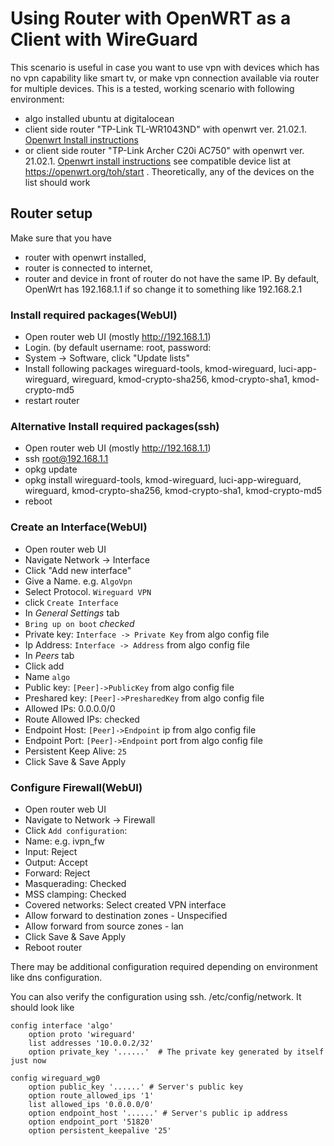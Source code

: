 # Using Router with OpenWRT as a Client with WireGuard
This scenario is useful in case you want to use vpn with devices which has no vpn capability like smart tv, or make vpn connection available via router for multiple devices.
This is a tested, working scenario with following environment: 

- algo installed ubuntu at digitalocean
- client side router "TP-Link TL-WR1043ND" with openwrt ver. 21.02.1. [Openwrt Install instructions](https://openwrt.org/toh/tp-link/tl-wr1043nd)
- or client side router "TP-Link Archer C20i AC750" with openwrt ver. 21.02.1. [Openwrt install instructions](https://openwrt.org/toh/tp-link/archer_c20i)
see compatible device list at https://openwrt.org/toh/start . Theoretically, any of the devices on the list should work



## Router setup
Make sure that you have 
- router with openwrt installed, 
- router is connected to internet, 
- router and device in front of router do not have the same IP. By default, OpenWrt has 192.168.1.1 if so change it to something like 192.168.2.1 
### Install required packages(WebUI)
- Open router web UI (mostly http://192.168.1.1)
- Login. (by default username: root, password:<empty>
- System -> Software, click "Update lists"
- Install following packages wireguard-tools, kmod-wireguard, luci-app-wireguard, wireguard, kmod-crypto-sha256, kmod-crypto-sha1, kmod-crypto-md5
- restart router

### Alternative Install required packages(ssh)
- Open router web UI (mostly http://192.168.1.1)
- ssh root@192.168.1.1
- opkg update
- opkg install wireguard-tools, kmod-wireguard, luci-app-wireguard, wireguard, kmod-crypto-sha256, kmod-crypto-sha1, kmod-crypto-md5
- reboot

### Create an Interface(WebUI)
- Open router web UI 
- Navigate Network -> Interface
- Click "Add new interface"
- Give a Name. e.g. `AlgoVpn`
- Select Protocol. `Wireguard VPN` 
- click `Create Interface`
- In *General Settings* tab
- `Bring up on boot` *checked*
- Private key: `Interface -> Private Key` from algo config file
- Ip Address: `Interface -> Address` from algo config file
- In *Peers* tab
- Click add
- Name `algo`
- Public key: `[Peer]->PublicKey` from algo config file
- Preshared key: `[Peer]->PresharedKey` from algo config file
- Allowed IPs: 0.0.0.0/0
- Route Allowed IPs: checked
- Endpoint Host: `[Peer]->Endpoint` ip from algo config file
- Endpoint Port: `[Peer]->Endpoint` port from algo config file
- Persistent Keep Alive: `25`
- Click Save & Save Apply

### Configure Firewall(WebUI)
- Open router web UI 
- Navigate to Network -> Firewall
- Click `Add configuration`:
- Name: e.g. ivpn_fw
- Input: Reject
- Output: Accept
- Forward: Reject
- Masquerading: Checked
- MSS clamping: Checked
- Covered networks: Select created VPN interface
- Allow forward to destination zones - Unspecified
- Allow forward from source zones - lan
- Click Save & Save Apply
- Reboot router


There may be additional configuration required depending on environment like dns configuration.

You can also verify the configuration using ssh. /etc/config/network. It should look like 

```
config interface 'algo'                 
    option proto 'wireguard'                                                                                             
    list addresses '10.0.0.2/32'         
    option private_key '......'  # The private key generated by itself just now        

config wireguard_wg0
    option public_key '......' # Server's public key
    option route_allowed_ips '1'
    list allowed_ips '0.0.0.0/0'
    option endpoint_host '......' # Server's public ip address
    option endpoint_port '51820'
    option persistent_keepalive '25'
```
